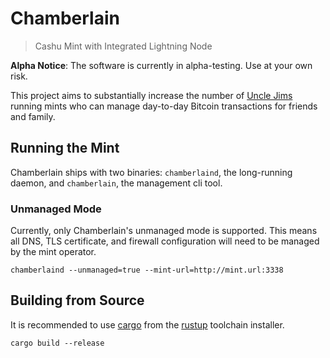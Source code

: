 # Chamberlain
> Cashu Mint with Integrated Lightning Node

**Alpha Notice**: The software is currently in alpha-testing. Use at your own risk.

This project aims to substantially increase the number of [Uncle Jims](https://thebitcoinmanual.com/behind-btc/nodes/uncle-jim-node/) running mints who can manage day-to-day Bitcoin transactions for friends and family.

## Running the Mint

Chamberlain ships with two binaries: `chamberlaind`, the long-running daemon, and `chamberlain`, the management cli tool.

### Unmanaged Mode

Currently, only Chamberlain's unmanaged mode is supported.
This means all DNS, TLS certificate, and firewall configuration will need to be managed by the mint operator.

```
chamberlaind --unmanaged=true --mint-url=http://mint.url:3338
```

## Building from Source

It is recommended to use [cargo](https://github.com/rust-lang/cargo) from the [rustup](https://rustup.rs/) toolchain installer.

```
cargo build --release
```